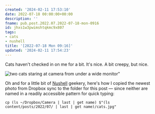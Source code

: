 ```yaml
---
created: '2024-02-11 17:53:10'
date: 2022-07-18 00:00:00+00:00
description: ''
fname: pub.post.2022.07.2022-07-18-mon-0916
id: jhxs1w3pwimshtqkmc9x807
tags:
- cats
- nushell
title: '[2022-07-18 Mon 09:16]'
updated: '2024-02-11 17:54:23'
---
```


Cats haven't checked in on me for a bit. It's nice. A bit creepy, but nice.

![two cats staring at camera from under a wide monitor](assets/img/2022-07-18-cats.jpg "Okay human, now do something interesting.")"

<!--more-->

Oh and for a little bit of [Nushell](https://nushell.sh) geekery, here's how I copied the newest photo from Dropbox sync to the folder for this post — since neither are named in a readily accessible pattern for quick typing:

```nushell
cp (ls ~/Dropbox/Camera | last | get name) $"(ls content/posts/2022/07/ | last | get name)/cats.jpg"
```
